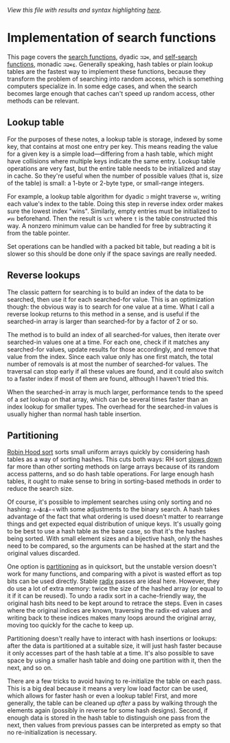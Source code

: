 *View this file with results and syntax highlighting [here](https://mlochbaum.github.io/BQN/implementation/primitive/search.html).*

# Implementation of search functions

This page covers the [search functions](../../doc/search.md), dyadic `⊐⊒∊`, and [self-search functions](../../doc/selfcmp.md), monadic `⊐⊒∊⍷`. Generally speaking, hash tables or plain lookup tables are the fastest way to implement these functions, because they transform the problem of searching into random access, which is something computers specialize in. In some edge cases, and when the search becomes large enough that caches can't speed up random access, other methods can be relevant.

## Lookup table

For the purposes of these notes, a lookup table is storage, indexed by some key, that contains at most one entry per key. This means reading the value for a given key is a simple load—differing from a hash table, which might have collisions where multiple keys indicate the same entry. Lookup table operations are very fast, but the entire table needs to be initialized and stay in cache. So they're useful when the number of possible values (that is, size of the table) is small: a 1-byte or 2-byte type, or small-range integers.

For example, a lookup table algorithm for dyadic `⊐` might traverse `𝕨`, writing each value's index to the table. Doing this step in reverse index order makes sure the lowest index "wins". Similarly, empty entries must be initialized to `≠𝕨` beforehand. Then the result is `𝕩⊏t` where `t` is the table constructed this way. A nonzero minimum value can be handled for free by subtracting it from the table pointer.

Set operations can be handled with a packed bit table, but reading a bit is slower so this should be done only if the space savings are really needed.

## Reverse lookups

The classic pattern for searching is to build an index of the data to be searched, then use it for each searched-for value. This is an optimization though: the obvious way is to search for one value at a time. What I call a reverse lookup returns to this method in a sense, and is useful if the searched-in array is larger than searched-for by a factor of 2 or so.

The method is to build an index of all searched-for values, then iterate over searched-in values one at a time. For each one, check if it matches any searched-for values, update results for those accordingly, and remove that value from the index. Since each value only has one first match, the total number of removals is at most the number of searched-for values. The traversal can stop early if all these values are found, and it could also switch to a faster index if most of them are found, although I haven't tried this.

When the searched-in array is much larger, performance tends to the speed of a *set* lookup on that array, which can be several times faster than an index lookup for smaller types. The overhead for the searched-in values is usually higher than normal hash table insertion.

## Partitioning

[Robin Hood sort](https://github.com/mlochbaum/rhsort) sorts small uniform arrays quickly by considering hash tables as a way of sorting hashes. This cuts both ways: RH sort [slows down](https://github.com/mlochbaum/rhsort/blob/master/images/rand.svg) far more than other sorting methods on large arrays because of its random access patterns, and so do hash table operations. For large enough hash tables, it ought to make sense to bring in sorting-based methods in order to reduce the search size.

Of course, it's possible to implement searches using only sorting and no hashing: `∧⊸⍋⊏⍋∘⊣` with some adjustments to the binary search. A hash takes advantage of the fact that what ordering is used doesn't matter to rearrange things and get expected equal distribution of unique keys. It's usually going to be best to use a hash table as the base case, so that it's the hashes being sorted. With small element sizes and a bijective hash, only the hashes need to be compared, so the arguments can be hashed at the start and the original values discarded.

One option is [partitioning](sort.md#partitioning) as in quicksort, but the unstable version doesn't work for many functions, and comparing with a pivot is wasted effort as top bits can be used directly. Stable [radix](sort.md#radix-sort) passes are ideal here. However, they do use a lot of extra memory: twice the size of the hashed array (or equal to it if it can be reused). To undo a radix sort in a cache-friendly way, the original hash bits need to be kept around to retrace the steps. Even in cases where the original indices are known, traversing the radix-ed values and writing back to these indices makes many loops around the original array, moving too quickly for the cache to keep up.

Partitioning doesn't really have to interact with hash insertions or lookups: after the data is partitioned at a suitable size, it will just hash faster because it only accesses part of the hash table at a time. It's also possible to save space by using a smaller hash table and doing one partition with it, then the next, and so on.

There are a few tricks to avoid having to re-initialize the table on each pass. This is a big deal because it means a very low load factor can be used, which allows for faster hash or even a lookup table! First, and more generally, the table can be cleaned up *after* a pass by walking through the elements again (possibly in reverse for some hash designs). Second, if enough data is stored in the hash table to distinguish one pass from the next, then values from previous passes can be interpreted as empty so that no re-initialization is necessary.
